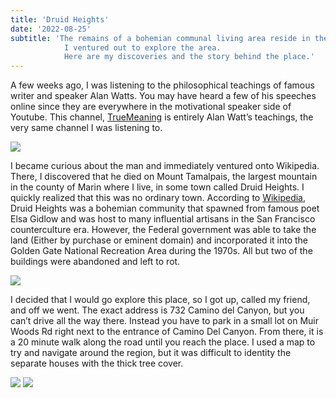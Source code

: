 ```yaml
---
title: 'Druid Heights'
date: '2022-08-25'
subtitle: 'The remains of a bohemian communal living area reside in the depths of Muir Woods.
            I ventured out to explore the area. 
            Here are my discoveries and the story behind the place.'
---
```



A few weeks ago, I was listening to the philosophical teachings of famous writer and speaker Alan Watts. 
You may have heard a few of his speeches online since they are everywhere in the motivational speaker side of Youtube. 
This channel, [TrueMeaning](https://www.youtube.com/c/TrueMeaning/") is entirely Alan Watt’s teachings, the very same channel I was listening to.

![](/static/images/Blog/DruidHeights/Watts.jpg)

I became curious about the man and immediately ventured onto Wikipedia. 
There, I discovered that he died on Mount Tamalpais, the largest mountain in the county of Marin where I live, in some town called Druid Heights. 
I quickly realized that this was no ordinary town. According to [Wikipedia](https://en.wikipedia.org/wiki/Druid_Heights), Druid Heights was a bohemian community that spawned from famous poet Elsa Gidlow and was host to many influential artisans in the San Francisco counterculture era. 
However, the Federal government was able to take the land (Either by purchase or eminent domain) and incorporated it into the Golden Gate National Recreation Area during the 1970s. 
All but two of the buildings were abandoned and left to rot.

![](/static/images/Blog/DruidHeights/Aban2.jpg)

I decided that I would go explore this place, so I got up, called my friend, and off we went.
The exact address is 732 Camino del Canyon, but you can’t drive all the way there. 
Instead you have to park in a small lot on Muir Woods Rd right next to the entrance of Camino Del Canyon. 
From there, it is a 20 minute walk along the road until you reach the place. 
I used a map to try and navigate around the region, but it was difficult to identity the separate houses with the thick tree cover.

![](/static/images/Blog/DruidHeights/DruidMap.jpg)
![](/static/images/Blog/DruidHeights/Map.jpg)



